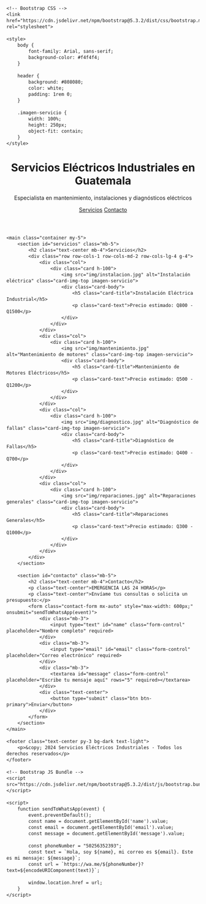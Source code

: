 <!DOCTYPE html>
<html lang="es">

<head>
    <meta charset="UTF-8">
    <meta name="viewport" content="width=device-width, initial-scale=1.0">
    <title>Servicios Eléctricos Industriales</title>
    
    <!-- Bootstrap CSS -->
    <link href="https://cdn.jsdelivr.net/npm/bootstrap@5.3.2/dist/css/bootstrap.min.css" rel="stylesheet">
    
    <style>
        body {
            font-family: Arial, sans-serif;
            background-color: #f4f4f4;
        }

        header {
            background: #808080;
            color: white;
            padding: 1rem 0;
        }

        .imagen-servicio {
            width: 100%;
            height: 250px;
            object-fit: contain;
        }
    </style>
</head>

<body>
    <header class="text-center">
        <h1>Servicios Eléctricos Industriales en Guatemala</h1>
        <p>Especialista en mantenimiento, instalaciones y diagnósticos eléctricos</p>
        <nav class="my-3">
            <a href="#servicios" class="btn btn-outline-warning mx-2">Servicios</a>
            <a href="#contacto" class="btn btn-outline-warning mx-2">Contacto</a>
        </nav>
    </header>

    <main class="container my-5">
        <section id="servicios" class="mb-5">
            <h2 class="text-center mb-4">Servicios</h2>
            <div class="row row-cols-1 row-cols-md-2 row-cols-lg-4 g-4">
                <div class="col">
                    <div class="card h-100">
                        <img src="img/instalacion.jpg" alt="Instalación eléctrica" class="card-img-top imagen-servicio">
                        <div class="card-body">
                            <h5 class="card-title">Instalación Eléctrica Industrial</h5>
                            <p class="card-text">Precio estimado: Q800 - Q1500</p>
                        </div>
                    </div>
                </div>
                <div class="col">
                    <div class="card h-100">
                        <img src="img/mantenimiento.jpg" alt="Mantenimiento de motores" class="card-img-top imagen-servicio">
                        <div class="card-body">
                            <h5 class="card-title">Mantenimiento de Motores Eléctricos</h5>
                            <p class="card-text">Precio estimado: Q500 - Q1200</p>
                        </div>
                    </div>
                </div>
                <div class="col">
                    <div class="card h-100">
                        <img src="img/diagnostico.jpg" alt="Diagnóstico de fallas" class="card-img-top imagen-servicio">
                        <div class="card-body">
                            <h5 class="card-title">Diagnóstico de Fallas</h5>
                            <p class="card-text">Precio estimado: Q400 - Q700</p>
                        </div>
                    </div>
                </div>
                <div class="col">
                    <div class="card h-100">
                        <img src="img/reparaciones.jpg" alt="Reparaciones generales" class="card-img-top imagen-servicio">
                        <div class="card-body">
                            <h5 class="card-title">Reparaciones Generales</h5>
                            <p class="card-text">Precio estimado: Q300 - Q1000</p>
                        </div>
                    </div>
                </div>
            </div>
        </section>

        <section id="contacto" class="mb-5">
            <h2 class="text-center mb-4">Contacto</h2>
            <p class="text-center">EMERGENCIA LAS 24 HORAS</p>
            <p class="text-center">Envíame tus consultas o solicita un presupuesto:</p>
            <form class="contact-form mx-auto" style="max-width: 600px;" onsubmit="sendToWhatsApp(event)">
                <div class="mb-3">
                    <input type="text" id="name" class="form-control" placeholder="Nombre completo" required>
                </div>
                <div class="mb-3">
                    <input type="email" id="email" class="form-control" placeholder="Correo electrónico" required>
                </div>
                <div class="mb-3">
                    <textarea id="message" class="form-control" placeholder="Escribe tu mensaje aquí" rows="5" required></textarea>
                </div>
                <div class="text-center">
                    <button type="submit" class="btn btn-primary">Enviar</button>
                </div>
            </form>
        </section>
    </main>

    <footer class="text-center py-3 bg-dark text-light">
        <p>&copy; 2024 Servicios Eléctricos Industriales - Todos los derechos reservados</p>
    </footer>

    <!-- Bootstrap JS Bundle -->
    <script src="https://cdn.jsdelivr.net/npm/bootstrap@5.3.2/dist/js/bootstrap.bundle.min.js"></script>

    <script>
        function sendToWhatsApp(event) {
            event.preventDefault();
            const name = document.getElementById('name').value;
            const email = document.getElementById('email').value;
            const message = document.getElementById('message').value;

            const phoneNumber = "50256352393";
            const text = `Hola, soy ${name}, mi correo es ${email}. Este es mi mensaje: ${message}`;
            const url = `https://wa.me/${phoneNumber}?text=${encodeURIComponent(text)}`;

            window.location.href = url;
        }
    </script>
</body>

</html>
